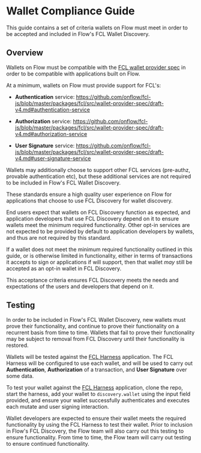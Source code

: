 # Wallet Compliance Guide

This guide contains a set of criteria wallets on Flow must meet in order to be accepted and included in Flow's FCL Wallet Discovery.

## Overview

Wallets on Flow must be compatible with the [FCL wallet provider spec](https://github.com/onflow/fcl-js/blob/master/packages/fcl/src/wallet-provider-spec/draft-v4.md) in order to be compatible with applications built on Flow.

At a minimum, wallets on Flow must provide support for FCL's:

- **Authentication** service: https://github.com/onflow/fcl-js/blob/master/packages/fcl/src/wallet-provider-spec/draft-v4.md#authentication-service

- **Authorization** service: https://github.com/onflow/fcl-js/blob/master/packages/fcl/src/wallet-provider-spec/draft-v4.md#authorization-service

- **User Signature** service: https://github.com/onflow/fcl-js/blob/master/packages/fcl/src/wallet-provider-spec/draft-v4.md#user-signature-service

Wallets may additionally choose to support other FCL services (pre-authz, provable authentication etc), but these additional services are not required to be included in Flow's FCL Wallet Discovery.

These standards ensure a high quality user experience on Flow for applications that choose to use FCL Discovery for wallet discovery. 

End users expect that wallets on FCL Discovery function as expected, and application developers that use FCL Discovery depend on it to ensure wallets meet the minimum required functionality. Other opt-in services are not expected to be provided by default to application developers by wallets, and thus are not required by this standard.

If a wallet does not meet the minimum required functionality outlined in this guide, or is otherwise limited in functionality, either in terms of transactions it accepts to sign or applications if will support, then that wallet _may_ still be accepted as an opt-in wallet in FCL Discovery.

This acceptance criteria ensures FCL Discovery meets the needs and expectations of the users and developers that depend on it. 

## Testing

In order to be included in Flow's FCL Wallet Discovery, new wallets must prove their functionality, and continue to prove their functionality on a recurrent basis from time to time. Wallets that fail to prove their functionality may be subject to removal from FCL Discovery until their functionality is restored.

Wallets will be tested against the [FCL Harness](https://github.com/onflow/fcl-next-harness) application. The FCL Harness will be configured to use each wallet, and will be used to carry out **Authentication**, **Authorization** of a transaction, and **User Signature** over some data.

To test your wallet against the [FCL Harness](https://github.com/onflow/fcl-next-harness) application, clone the repo, start the harness, add your wallet to `discovery.wallet` using the input field provided, and ensure your wallet successfully authenticates and executes each mutate and user signing interaction.

Wallet developers are expected to ensure their wallet meets the required functionality by using the FCL Harness to test their wallet. Prior to inclusion in Flow's FCL Discovery, the Flow team will also carry out this testing to ensure functionality. From time to time, the Flow team will carry out testing to ensure continued functionality.
